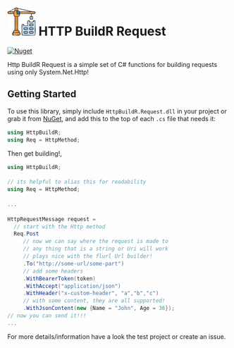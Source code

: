 <!-- markdownlint-disable MD013 -->

# ![HTTP BuildR Request](https://raw.githubusercontent.com/bmazzarol/Http-BuildR/main/construction-icon-small.png) HTTP BuildR Request

<!-- markdownlint-enable MD013 -->

[![Nuget](https://img.shields.io/nuget/v/HttpBuildR.Request)](https://www.nuget.org/packages/HttpBuildR.Request/)

Http BuildR Request is a simple set of C# functions for building requests using
only System.Net.Http!

## Getting Started

To use this library, simply include `HttpBuildR.Request.dll` in your project or
grab
it from [NuGet](https://www.nuget.org/packages/HttpBuildR.Request/), and add
this to the top of each `.cs` file that needs it:

```C#
using HttpBuildR;
using Req = HttpMethod;
```

Then get building!,

```c#
using HttpBuildR;

// its helpful to alias this for readability
using Req = HttpMethod;

...

HttpRequestMessage request = 
  // start with the Http method
  Req.Post
     // now we can say where the request is made to
     // any thing that is a string or Uri will work
     // plays nice with the flurl Url builder!
     .To("http://some-url/some-part") 
     // add some headers
     .WithBearerToken(token)
     .WithAccept("application/json")
     .WithHeader("x-custom-header", "a","b","c")
     // with some content, they are all supported!
     .WithJsonContent(new {Name = "John", Age = 36});
// now you can send it!!!
...
```

For more details/information have a look the test project or create an issue.

